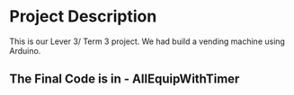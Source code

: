 # Project Description
This is our Lever 3/ Term 3 project. We had build a vending machine using Arduino.

## The Final Code is in - AllEquipWithTimer

